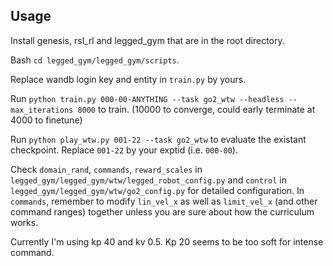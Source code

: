 ## Usage

Install genesis, rsl_rl and legged_gym that are in the root directory.

Bash `cd legged_gym/legged_gym/scripts`.

Replace wandb login key and entity in `train.py` by yours.

Run `python train.py 000-00-ANYTHING --task go2_wtw --headless --max_iterations 8000` to train. (10000 to converge, could early terminate at 4000 to finetune)

Run `python play_wtw.py 001-22 --task go2_wtw` to evaluate the existant checkpoint. Replace `001-22` by your exptid (i.e. `000-00`).

Check `domain_rand`, `commands`, `reward_scales` in `legged_gym/legged_gym/wtw/legged_robot_config.py` and `control` in `legged_gym/legged_gym/wtw/go2_config.py` for detailed configuration. In `commands`, remember to modify `lin_vel_x` as well as `limit_vel_x` (and other command ranges) together unless you are sure about how the curriculum works.

Currently I'm using kp 40 and kv 0.5. Kp 20 seems to be too soft for intense command.
